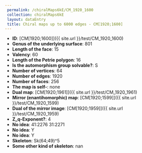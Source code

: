 ```yaml
--- 
 permalink: /chiralMaps6kE/CM_1920_1600 
 collection: chiralMaps6kE
 layout: dataEntry
 title: Chiral maps up to 6000 edges - CM[1920;1600]
---
```


- **ID**: [CM[1920;1600]]({{ site.url }}/test/CM_1920_1600)
- **Genus of the underlying surface**: 801
- **Length of the face**: 15
- **Valency**: 60
- **Length of the Petrie polygon**: 16
- **Is the automorphism group solvable?**: S
- **Number of vertices**: 64
- **Number of edges**: 1920
- **Number of faces**: 256
- **The map is self-**: none
- **Dual map**: [CM[1920;1961]]({{ site.url }}/test/CM_1920_1961)
- **Mirror (enantihomorphic) map**: [CM[1920;1599]]({{ site.url }}/test/CM_1920_1599)
- **Dual of the mirror image**: [CM[1920;1959]]({{ site.url }}/test/CM_1920_1959)
- **Z_q-Exponent?**: 4
- **No idea**:  41:2276 31:2271
- **No idea**: Y
- **No idea**: Y
- **Skeleton**: Sk(64;49)^5
- **Some other kind of skeleton**: nan
